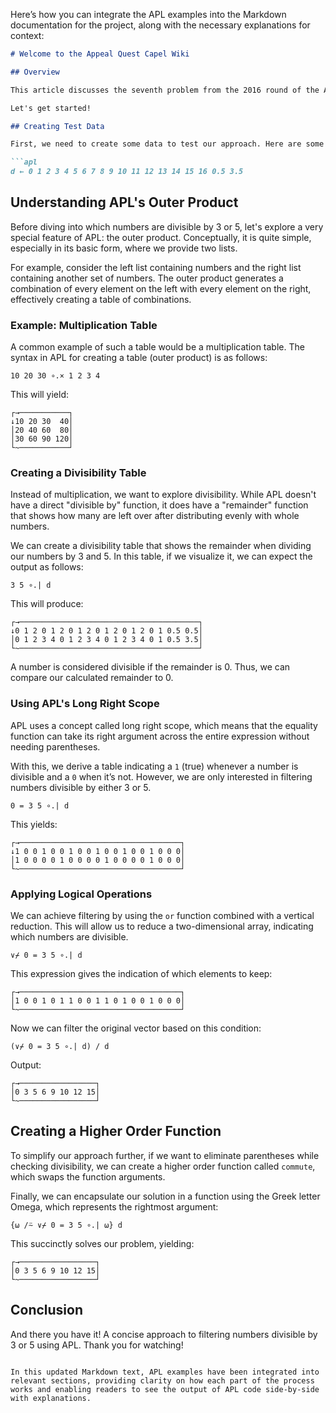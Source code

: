 Here’s how you can integrate the APL examples into the Markdown documentation for the project, along with the necessary explanations for context:

```markdown
# Welcome to the Appeal Quest Capel Wiki

## Overview

This article discusses the seventh problem from the 2016 round of the APL Problem Solving Competition. The task is to take a list of numbers and filter it so that only the numbers that can be cleanly divided by either 3, 5, or both remain.

Let's get started!

## Creating Test Data

First, we need to create some data to test our approach. Here are some integers, along with some numbers that are not whole numbers for variety.

```apl
d ← 0 1 2 3 4 5 6 7 8 9 10 11 12 13 14 15 16 0.5 3.5
```

## Understanding APL's Outer Product

Before diving into which numbers are divisible by 3 or 5, let's explore a very special feature of APL: the outer product. Conceptually, it is quite simple, especially in its basic form, where we provide two lists.

For example, consider the left list containing numbers and the right list containing another set of numbers. The outer product generates a combination of every element on the left with every element on the right, effectively creating a table of combinations.

### Example: Multiplication Table

A common example of such a table would be a multiplication table. The syntax in APL for creating a table (outer product) is as follows:

```apl
10 20 30 ∘.× 1 2 3 4
```

This will yield:

```
┌→───────────┐
↓10 20 30  40│
│20 40 60  80│
│30 60 90 120│
└~───────────┘
```

### Creating a Divisibility Table

Instead of multiplication, we want to explore divisibility. While APL doesn't have a direct "divisible by" function, it does have a "remainder" function that shows how many are left over after distributing evenly with whole numbers.

We can create a divisibility table that shows the remainder when dividing our numbers by 3 and 5. In this table, if we visualize it, we can expect the output as follows:

```apl
3 5 ∘.| d
```

This will produce:

```
┌→────────────────────────────────────────┐
↓0 1 2 0 1 2 0 1 2 0 1 2 0 1 2 0 1 0.5 0.5│
│0 1 2 3 4 0 1 2 3 4 0 1 2 3 4 0 1 0.5 3.5│
└~────────────────────────────────────────┘
```

A number is considered divisible if the remainder is 0. Thus, we can compare our calculated remainder to 0.

### Using APL's Long Right Scope

APL uses a concept called long right scope, which means that the equality function can take its right argument across the entire expression without needing parentheses.

With this, we derive a table indicating a `1` (true) whenever a number is divisible and a `0` when it’s not. However, we are only interested in filtering numbers divisible by either 3 or 5.

```apl
0 = 3 5 ∘.| d
```

This yields:

```
┌→────────────────────────────────────┐
↓1 0 0 1 0 0 1 0 0 1 0 0 1 0 0 1 0 0 0│
│1 0 0 0 0 1 0 0 0 0 1 0 0 0 0 1 0 0 0│
└~────────────────────────────────────┘
```

### Applying Logical Operations

We can achieve filtering by using the `or` function combined with a vertical reduction. This will allow us to reduce a two-dimensional array, indicating which numbers are divisible.

```apl
∨⌿ 0 = 3 5 ∘.| d
```

This expression gives the indication of which elements to keep:

```
┌→────────────────────────────────────┐
│1 0 0 1 0 1 1 0 0 1 1 0 1 0 0 1 0 0 0│
└~────────────────────────────────────┘
```

Now we can filter the original vector based on this condition:

```apl
(∨⌿ 0 = 3 5 ∘.| d) / d
```

Output:

```
┌→─────────────────┐
│0 3 5 6 9 10 12 15│
└~─────────────────┘
```

## Creating a Higher Order Function

To simplify our approach further, if we want to eliminate parentheses while checking divisibility, we can create a higher order function called `commute`, which swaps the function arguments.

Finally, we can encapsulate our solution in a function using the Greek letter Omega, which represents the rightmost argument:

```apl
{⍵ /⍨ ∨⌿ 0 = 3 5 ∘.| ⍵} d
```

This succinctly solves our problem, yielding:

```
┌→─────────────────┐
│0 3 5 6 9 10 12 15│
└~─────────────────┘
```

## Conclusion

And there you have it! A concise approach to filtering numbers divisible by 3 or 5 using APL. Thank you for watching!
```

In this updated Markdown text, APL examples have been integrated into relevant sections, providing clarity on how each part of the process works and enabling readers to see the output of APL code side-by-side with explanations.